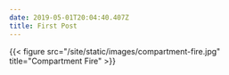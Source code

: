 ```yaml
---
date: 2019-05-01T20:04:40.407Z
title: First Post
---
```


{{< figure src="/site/static/images/compartment-fire.jpg" title="Compartment Fire" >}}
